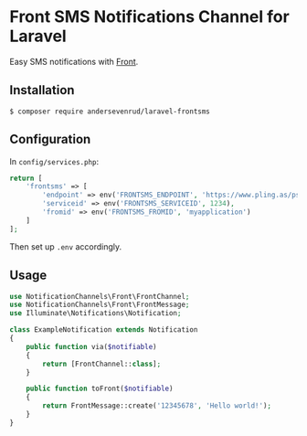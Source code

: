 # Front SMS Notifications Channel for Laravel

Easy SMS notifications with [Front](http://fro.no/).

## Installation

```
$ composer require andersevenrud/laravel-frontsms
```

## Configuration

In `config/services.php`:

```php
return [
    'frontsms' => [
        'endpoint' => env('FRONTSMS_ENDPOINT', 'https://www.pling.as/psk/push.php'),
        'serviceid' => env('FRONTSMS_SERVICEID', 1234),
        'fromid' => env('FRONTSMS_FROMID', 'myapplication')
    ]
];
```

Then set up `.env` accordingly.

## Usage

```php
use NotificationChannels\Front\FrontChannel;
use NotificationChannels\Front\FrontMessage;
use Illuminate\Notifications\Notification;

class ExampleNotification extends Notification
{
    public function via($notifiable)
    {
        return [FrontChannel::class];
    }

    public function toFront($notifiable)
    {
        return FrontMessage::create('12345678', 'Hello world!');
    }
}
```
